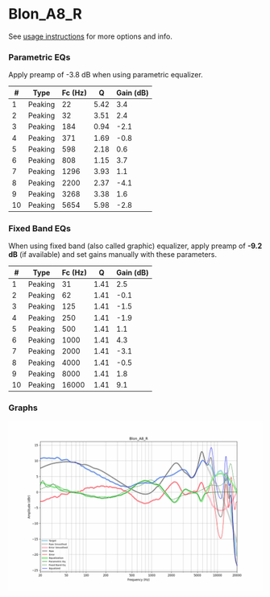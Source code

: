 # Blon_A8_R
See [usage instructions](https://github.com/jaakkopasanen/AutoEq#usage) for more options and info.

### Parametric EQs
Apply preamp of -3.8 dB when using parametric equalizer.

|   # | Type    |   Fc (Hz) |    Q |   Gain (dB) |
|-----|---------|-----------|------|-------------|
|   1 | Peaking |        22 | 5.42 |         3.4 |
|   2 | Peaking |        32 | 3.51 |         2.4 |
|   3 | Peaking |       184 | 0.94 |        -2.1 |
|   4 | Peaking |       371 | 1.69 |        -0.8 |
|   5 | Peaking |       598 | 2.18 |         0.6 |
|   6 | Peaking |       808 | 1.15 |         3.7 |
|   7 | Peaking |      1296 | 3.93 |         1.1 |
|   8 | Peaking |      2200 | 2.37 |        -4.1 |
|   9 | Peaking |      3268 | 3.38 |         1.6 |
|  10 | Peaking |      5654 | 5.98 |        -2.8 |

### Fixed Band EQs
When using fixed band (also called graphic) equalizer, apply preamp of **-9.2 dB** (if available) and set gains manually with these parameters.

|   # | Type    |   Fc (Hz) |    Q |   Gain (dB) |
|-----|---------|-----------|------|-------------|
|   1 | Peaking |        31 | 1.41 |         2.5 |
|   2 | Peaking |        62 | 1.41 |        -0.1 |
|   3 | Peaking |       125 | 1.41 |        -1.5 |
|   4 | Peaking |       250 | 1.41 |        -1.9 |
|   5 | Peaking |       500 | 1.41 |         1.1 |
|   6 | Peaking |      1000 | 1.41 |         4.3 |
|   7 | Peaking |      2000 | 1.41 |        -3.1 |
|   8 | Peaking |      4000 | 1.41 |        -0.5 |
|   9 | Peaking |      8000 | 1.41 |         1.8 |
|  10 | Peaking |     16000 | 1.41 |         9.1 |

### Graphs
![](./Blon_A8_R.png)
